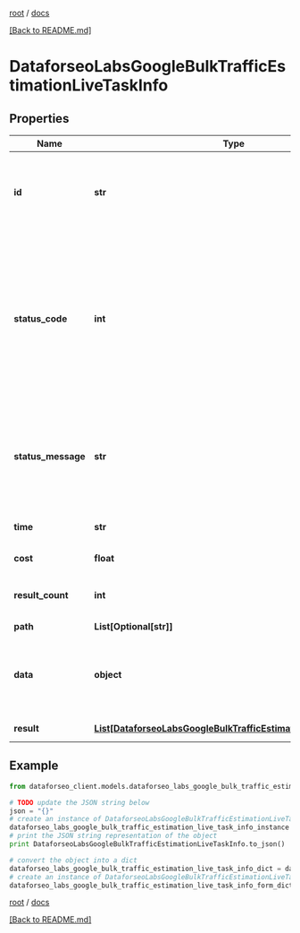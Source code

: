 [root](./../ "root") / [docs](./ "docs")

[[Back to README.md]](./../README.md "[Back to README.md]")

# DataforseoLabsGoogleBulkTrafficEstimationLiveTaskInfo

## Properties

Name | Type | Description | Notes
------------ | ------------- | ------------- | -------------
**id** | **str** | task identifier unique task identifier in our system in the UUID format | [optional]
**status_code** | **int** | status code of the task generated by DataForSEO, can be within the following range: 10000-60000 you can find the full list of the response codes here | [optional]
**status_message** | **str** | informational message of the task you can find the full list of general informational messages here | [optional]
**time** | **str** | execution time, seconds | [optional]
**cost** | **float** | total tasks cost, USD | [optional]
**result_count** | **int** | number of elements in the result array | [optional]
**path** | **List[Optional[str]]** | URL path | [optional]
**data** | **object** | contains the same parameters that you specified in the POST request | [optional]
**result** | [**List[DataforseoLabsGoogleBulkTrafficEstimationLiveResultInfo]**](DataforseoLabsGoogleBulkTrafficEstimationLiveResultInfo.md) | array of results | [optional]

## Example

```python
from dataforseo_client.models.dataforseo_labs_google_bulk_traffic_estimation_live_task_info import DataforseoLabsGoogleBulkTrafficEstimationLiveTaskInfo

# TODO update the JSON string below
json = "{}"
# create an instance of DataforseoLabsGoogleBulkTrafficEstimationLiveTaskInfo from a JSON string
dataforseo_labs_google_bulk_traffic_estimation_live_task_info_instance = DataforseoLabsGoogleBulkTrafficEstimationLiveTaskInfo.from_json(json)
# print the JSON string representation of the object
print DataforseoLabsGoogleBulkTrafficEstimationLiveTaskInfo.to_json()

# convert the object into a dict
dataforseo_labs_google_bulk_traffic_estimation_live_task_info_dict = dataforseo_labs_google_bulk_traffic_estimation_live_task_info_instance.to_dict()
# create an instance of DataforseoLabsGoogleBulkTrafficEstimationLiveTaskInfo from a dict
dataforseo_labs_google_bulk_traffic_estimation_live_task_info_form_dict = dataforseo_labs_google_bulk_traffic_estimation_live_task_info.from_dict(dataforseo_labs_google_bulk_traffic_estimation_live_task_info_dict)
```

  

[root](./../ "root") / [docs](./ "docs")

[[Back to README.md]](./../README.md "[Back to README.md]")